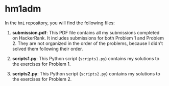 # hm1adm

In the `hm1` repository, you will find the following files:

1. **submission.pdf**: This PDF file contains all my submissions completed on HackerRank. It includes submissions for both Problem 1 and Problem 2. They are not organized in the order of the problems, because I didn't solved them following their order.

2. **scripts1.py**: This Python script (`scripts1.py`) contains my solutions to the exercises for Problem 1.

3. **scripts2.py**: This Python script (`scripts2.py`) contains my solutions to the exercises for Problem 2.
